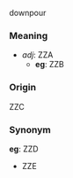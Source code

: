 downpour
### Meaning
+ _adj_: ZZA
	+ __eg__: ZZB

### Origin

ZZC

### Synonym

__eg__: ZZD

+ ZZE


